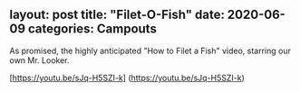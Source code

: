 layout: post
title:  "Filet-O-Fish"
date:   2020-06-09
categories: Campouts
---

As promised, the highly anticipated "How to Filet a Fish" video, starring our own Mr. Looker.

[https://youtu.be/sJq-H5SZI-k] (https://youtu.be/sJq-H5SZI-k)
